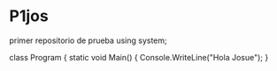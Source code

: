 # P1jos
primer repositorio de prueba
using system;

class Program {
  static void Main() {
  Console.WriteLine("Hola Josue");
  }
